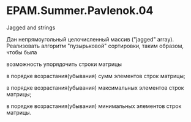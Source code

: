# EPAM.Summer.Pavlenok.04
Jagged and strings

Дан непрямоугольный целочисленный массив ("jagged" array). Реализовать алгоритм "пузырьковой" сортировки, таким образом, чтобы была

возможность упорядочить строки матрицы

в порядке возрастания(убывания) сумм элементов строк матрицы;

в порядке возрастания(убывания) максимальных элементов строк матрицы;

в порядке возрастания(убывания) минимальных элементов строк матрицы.
